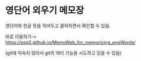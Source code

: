 # 영단어 외우기 메모장

영단어와 한글 뜻을 적어두고 클릭하면서 확인할 수 있음.

바로 이용하기-> https://psp0.github.io/MemoWeb_for_memorizing_engWords/

(git에 익숙치 않아서 git의 여러 기능을 시도하고 있을 수 있음)
